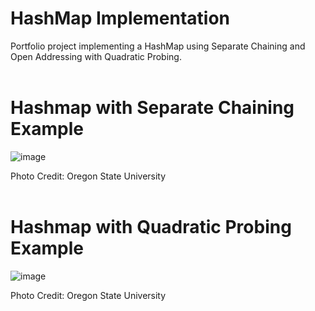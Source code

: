 # HashMap Implementation

Portfolio project implementing a HashMap using Separate Chaining and Open Addressing with Quadratic Probing.
<br><br>


# Hashmap with Separate Chaining Example
![image](https://user-images.githubusercontent.com/97070899/206808533-cdfa50c1-f4b8-49ec-9494-09b8bd516649.png)

Photo Credit: Oregon State University
<br><br>


# Hashmap with Quadratic Probing Example
![image](https://user-images.githubusercontent.com/97070899/206808613-90bbc560-1db6-4ae9-8db0-4878e839815b.png)

Photo Credit: Oregon State University

